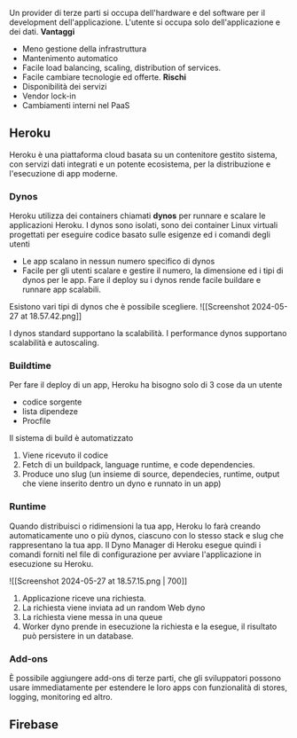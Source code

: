 Un provider di terze parti si occupa dell'hardware e del software per il development dell'applicazione. L'utente si occupa solo dell'applicazione e dei dati.
**Vantaggi**
- Meno gestione della infrastruttura
- Mantenimento automatico
- Facile load balancing, scaling, distribution of services.
- Facile cambiare tecnologie ed offerte.
**Rischi**
- Disponibilità dei servizi
- Vendor lock-in
- Cambiamenti interni nel PaaS

## Heroku
Heroku è una piattaforma cloud basata su un contenitore gestito sistema, con servizi dati integrati e un potente ecosistema, per la distribuzione e l'esecuzione di app moderne.
### Dynos
Heroku utilizza dei containers chiamati **dynos** per runnare e scalare le applicazioni Heroku. I dynos sono isolati, sono dei container Linux virtuali progettati per eseguire codice basato sulle esigenze ed i comandi degli utenti
- Le app scalano in nessun numero specifico di dynos
- Facile per gli utenti scalare e gestire il numero, la dimensione ed i tipi di dynos per le app.
Fare il deploy su i dynos rende facile buildare e runnare app scalabili.

Esistono vari tipi di dynos che è possibile scegliere.
![[Screenshot 2024-05-27 at 18.57.42.png]]

I dynos standard supportano la scalabilità.
I performance dynos supportano scalabilità e autoscaling.
### Buildtime
Per fare il deploy di un app, Heroku ha bisogno solo di 3 cose da un utente
- codice sorgente
- lista dipendeze
- Procfile

Il sistema di build è automatizzato
1. Viene ricevuto il codice
2. Fetch di un buildpack, language runtime, e code dependencies.
3. Produce uno slug (un insieme di source, dependecies, runtime, output che viene inserito dentro un dyno e runnato in un app)

### Runtime
Quando distribuisci o ridimensioni la tua app, Heroku lo farà creando automaticamente uno o più dynos, ciascuno con lo stesso stack e slug che rappresentano la tua app. 
Il Dyno Manager di Heroku esegue quindi i comandi forniti nel file di configurazione per avviare l'applicazione in esecuzione su Heroku.

![[Screenshot 2024-05-27 at 18.57.15.png | 700]]
1. Applicazione riceve una richiesta.
2. La richiesta viene inviata ad un random Web dyno
3. La richiesta viene messa in una queue
4. Worker dyno prende in esecuzione la richiesta e la esegue, il risultato può persistere in un database.

### Add-ons
È possibile aggiungere add-ons di terze parti, che gli sviluppatori possono usare immediatamente per estendere le loro apps con funzionalità di stores, logging, monitoring ed altro.

## Firebase
